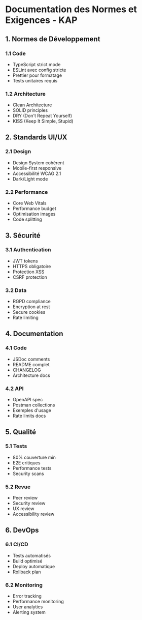 
# Documentation des Normes et Exigences - KAP

## 1. Normes de Développement

### 1.1 Code
- TypeScript strict mode
- ESLint avec config stricte
- Prettier pour formatage
- Tests unitaires requis

### 1.2 Architecture
- Clean Architecture
- SOLID principles
- DRY (Don't Repeat Yourself)
- KISS (Keep It Simple, Stupid)

## 2. Standards UI/UX

### 2.1 Design
- Design System cohérent
- Mobile-first responsive
- Accessibilité WCAG 2.1
- Dark/Light mode

### 2.2 Performance
- Core Web Vitals
- Performance budget
- Optimisation images
- Code splitting

## 3. Sécurité

### 3.1 Authentication
- JWT tokens
- HTTPS obligatoire
- Protection XSS
- CSRF protection

### 3.2 Data
- RGPD compliance
- Encryption at rest
- Secure cookies
- Rate limiting

## 4. Documentation

### 4.1 Code
- JSDoc comments
- README complet
- CHANGELOG
- Architecture docs

### 4.2 API
- OpenAPI spec
- Postman collections
- Exemples d'usage
- Rate limits docs

## 5. Qualité

### 5.1 Tests
- 80% couverture min
- E2E critiques
- Performance tests
- Security scans

### 5.2 Revue
- Peer review
- Security review
- UX review
- Accessibility review

## 6. DevOps

### 6.1 CI/CD
- Tests automatisés
- Build optimisé
- Deploy automatique
- Rollback plan

### 6.2 Monitoring
- Error tracking
- Performance monitoring
- User analytics
- Alerting system
